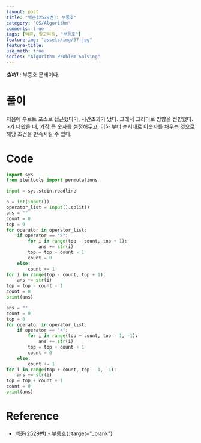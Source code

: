 ```yaml
---
layout: post
title: "백준(2529번): 부등호"
category: "CS/Algorithm"
comments: true
tags: [백준, 알고리즘, "부등호"]
feature-img: "assets/img/57.jpg"
feature-title:
use_math: true
series: "Algorithm Problem Solving"
---
```


**_실버1_** : 부등호 문제이다.

# 풀이

처음에 부르트 포스로 접근했다가, 시간초과가 났다. 그래서 그리디로 방향을 전향했다. >가 나왔을 때, 가장 큰 숫자를 설정해두고, 이하 부터 순서대로 이숫자를 채우는 것으로 해당 조건을 만족시킬 수 있다.

# Code

```python
import sys
from itertools import permutations

input = sys.stdin.readline

n = int(input())
operator_list = input().split()
ans = ""
count = 0
top = 9
for operator in operator_list:
    if operator == ">":
        for i in range(top - count, top + 1):
            ans += str(i)
        top = top - count - 1
        count = 0
    else:
        count += 1
for i in range(top - count, top + 1):
    ans += str(i)
top = top - count - 1
count = 0
print(ans)

ans = ""
count = 0
top = 0
for operator in operator_list:
    if operator == "<":
        for i in range(top + count, top - 1, -1):
            ans += str(i)
        top = top + count + 1
        count = 0
    else:
        count += 1
for i in range(top + count, top - 1, -1):
    ans += str(i)
top = top + count + 1
count = 0
print(ans)
```


# Reference

* [백준(2529번) - 부등호](https://www.acmicpc.net/problem/2529){: target="\_blank"}
